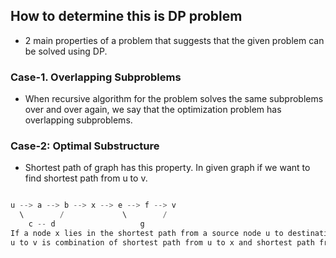 ## How to determine this is DP problem
- 2 main properties of a problem that suggests that the given problem can be solved using DP.

### Case-1. Overlapping Subproblems
- When recursive algorithm for the problem solves the same subproblems over and over again, we say that the optimization problem has overlapping subproblems.

### Case-2: Optimal Substructure
- Shortest path of graph has this property. In given graph if we want to find shortest path from u to v.
```c

u --> a --> b --> x --> e --> f --> v
  \        /             \        /
    c -- d                   g
If a node x lies in the shortest path from a source node u to destination node v then the shortest path from 
u to v is combination of shortest path from u to x and shortest path from x to v.    
```
